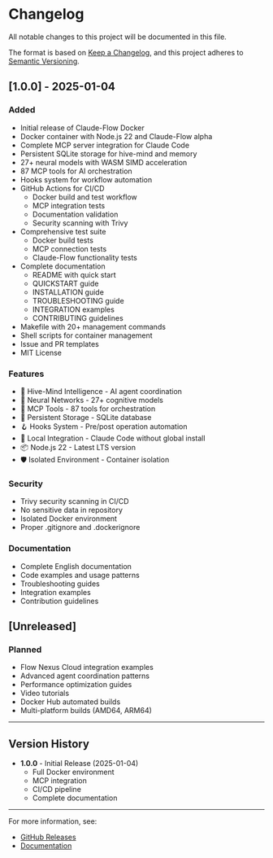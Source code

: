 # Changelog

All notable changes to this project will be documented in this file.

The format is based on [Keep a Changelog](https://keepachangelog.com/en/1.0.0/),
and this project adheres to [Semantic Versioning](https://semver.org/spec/v2.0.0.html).

## [1.0.0] - 2025-01-04

### Added
- Initial release of Claude-Flow Docker
- Docker container with Node.js 22 and Claude-Flow alpha
- Complete MCP server integration for Claude Code
- Persistent SQLite storage for hive-mind and memory
- 27+ neural models with WASM SIMD acceleration
- 87 MCP tools for AI orchestration
- Hooks system for workflow automation
- GitHub Actions for CI/CD
  - Docker build and test workflow
  - MCP integration tests
  - Documentation validation
  - Security scanning with Trivy
- Comprehensive test suite
  - Docker build tests
  - MCP connection tests
  - Claude-Flow functionality tests
- Complete documentation
  - README with quick start
  - QUICKSTART guide
  - INSTALLATION guide
  - TROUBLESHOOTING guide
  - INTEGRATION examples
  - CONTRIBUTING guidelines
- Makefile with 20+ management commands
- Shell scripts for container management
- Issue and PR templates
- MIT License

### Features
- 🐝 Hive-Mind Intelligence - AI agent coordination
- 🧠 Neural Networks - 27+ cognitive models
- 🔧 MCP Tools - 87 tools for orchestration
- 💾 Persistent Storage - SQLite database
- 🪝 Hooks System - Pre/post operation automation
- 🔗 Local Integration - Claude Code without global install
- 📦 Node.js 22 - Latest LTS version
- 🛡️ Isolated Environment - Container isolation

### Security
- Trivy security scanning in CI/CD
- No sensitive data in repository
- Isolated Docker environment
- Proper .gitignore and .dockerignore

### Documentation
- Complete English documentation
- Code examples and usage patterns
- Troubleshooting guides
- Integration examples
- Contribution guidelines

## [Unreleased]

### Planned
- Flow Nexus Cloud integration examples
- Advanced agent coordination patterns
- Performance optimization guides
- Video tutorials
- Docker Hub automated builds
- Multi-platform builds (AMD64, ARM64)

---

## Version History

- **1.0.0** - Initial Release (2025-01-04)
  - Full Docker environment
  - MCP integration
  - CI/CD pipeline
  - Complete documentation

---

For more information, see:
- [GitHub Releases](https://github.com/1nk1kas/claude-flow-docker/releases)
- [Documentation](https://github.com/1nk1kas/claude-flow-docker/wiki)
